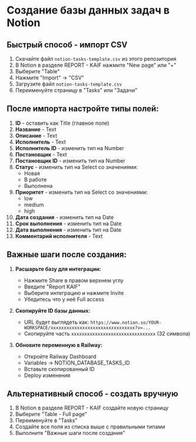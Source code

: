 # Создание базы данных задач в Notion

## Быстрый способ - импорт CSV

1. Скачайте файл `notion-tasks-template.csv` из этого репозитория
2. В Notion в разделе REPORT - KAIF нажмите "New page" или "+"
3. Выберите "Table" 
4. Нажмите "Import" → "CSV"
5. Загрузите файл `notion-tasks-template.csv`
6. Переименуйте страницу в "Tasks" или "Задачи"

## После импорта настройте типы полей:

1. **ID** - оставить как Title (главное поле)
2. **Название** - Text
3. **Описание** - Text
4. **Исполнитель** - Text
5. **Исполнитель ID** - изменить тип на Number
6. **Постановщик** - Text
7. **Постановщик ID** - изменить тип на Number
8. **Статус** - изменить тип на Select со значениями:
   - Новая
   - В работе
   - Выполнена
9. **Приоритет** - изменить тип на Select со значениями:
   - low
   - medium
   - high
10. **Дата создания** - изменить тип на Date
11. **Срок выполнения** - изменить тип на Date
12. **Дата выполнения** - изменить тип на Date
13. **Комментарий исполнителя** - Text

## Важные шаги после создания:

1. **Расшарьте базу для интеграции:**
   - Нажмите Share в правом верхнем углу
   - Введите "Report KAIF" 
   - Выберите интеграцию и нажмите Invite
   - Убедитесь что у неё Full access

2. **Скопируйте ID базы данных:**
   - URL будет выглядеть как: `https://www.notion.so/YOUR-WORKSPACE/xxxxxxxxxxxxxxxxxxxxxxxxxxxxxxxx?v=...`
   - Скопируйте часть `xxxxxxxxxxxxxxxxxxxxxxxxxxxxxxxx` (32 символа)

3. **Обновите переменную в Railway:**
   - Откройте Railway Dashboard
   - Variables → NOTION_DATABASE_TASKS_ID
   - Вставьте скопированный ID
   - Deploy изменения

## Альтернативный способ - создать вручную

1. В Notion в разделе REPORT - KAIF создайте новую страницу
2. Выберите "Table - Full page"
3. Переименуйте в "Tasks"
4. Создайте все поля из списка выше с правильными типами
5. Выполните "Важные шаги после создания"